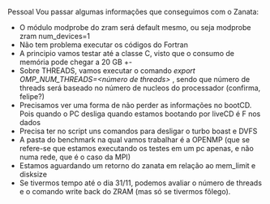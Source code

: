 Pessoal
Vou passar algumas informações que conseguimos com o Zanata:

* O módulo modprobe do zram será default mesmo, ou seja modprobe zram num_devices=1
* Não tem problema executar os códigos do Fortran
* A principio vamos testar até a classe C, visto que o consumo de memória pode chegar a 20 GB +-
* Sobre THREADS, vamos executar o comando *export OMP_NUM_THREADS=<número de threads>* , sendo que número de threads será baseado no número de nucleos do processador (confirma, felipe?)
* Precisamos ver uma forma de não perder as informações no bootCD. Pois quando o PC desliga quando estamos bootando por liveCD é F nos dados
* Precisa ter no script uns comandos para desligar o turbo boast e DVFS
* A pasta do benchmark na qual vamos trabalhar é a OPENMP (que se refere-se que estamos executando os testes em um pc apenas, e não numa rede, que é o caso da MPI)
* Estamos aguardando um retorno do zanata em relação ao mem_limit e disksize
* Se tivermos tempo até o dia 31/11, podemos avaliar o número de threads e o comando write back do ZRAM (mas só se tivermos fôlego).